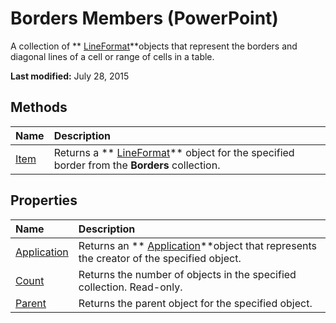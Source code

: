
# Borders Members (PowerPoint)
A collection of  ** [LineFormat](11c955d5-bbda-d99f-cec9-fc6187450a12.md)**objects that represent the borders and diagonal lines of a cell or range of cells in a table.

 **Last modified:** July 28, 2015


## Methods



|**Name**|**Description**|
|:-----|:-----|
| [Item](fad023e2-55c1-4115-fc61-cd4519486fad.md)|Returns a  ** [LineFormat](11c955d5-bbda-d99f-cec9-fc6187450a12.md)** object for the specified border from the **Borders** collection.|

## Properties



|**Name**|**Description**|
|:-----|:-----|
| [Application](85842c3f-dca3-48e5-31c9-4614ffaf2a59.md)|Returns an  ** [Application](978c2b99-4271-b953-4283-73b5f3d96f41.md)**object that represents the creator of the specified object.|
| [Count](0665b077-e1e4-37b2-8812-87a19b78f138.md)|Returns the number of objects in the specified collection. Read-only.|
| [Parent](c6805f83-89a3-cb90-1e2b-9a76b067899a.md)|Returns the parent object for the specified object.|
